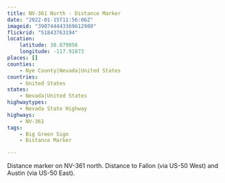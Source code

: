```yaml
---
title: NV-361 North - Distance Marker
date: "2022-01-15T11:56:06Z"
imageid: "390744443369612980"
flickrid: "51843763194"
location:
    latitude: 38.879856
    longitude: -117.91873
places: []
counties:
    - Nye County|Nevada|United States
countries:
    - United States
states:
    - Nevada|United States
highwaytypes:
    - Nevada State Highway
highways:
    - NV-361
tags:
    - Big Green Sign
    - Distance Marker

---
```

Distance marker on NV-361 north.  Distance to Fallon (via US-50 West) and Austin (via US-50 East).